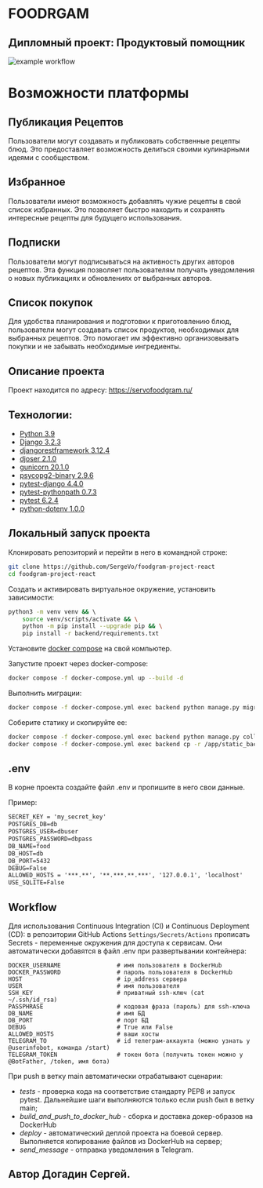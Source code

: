 # FOODRGAM
## Дипломный проект: Продуктовый помощник
![example workflow](https://github.com/SergeVo/foodgram-project-react/actions/workflows/main.yml/badge.svg)


# Возможности платформы

## Публикация Рецептов
Пользователи могут создавать и публиковать собственные рецепты блюд. Это предоставляет возможность делиться своими кулинарными идеями с сообществом.

## Избранное
Пользователи имеют возможность добавлять чужие рецепты в свой список избранных. Это позволяет быстро находить и сохранять интересные рецепты для будущего использования.

## Подписки
Пользователи могут подписываться на активность других авторов рецептов. Эта функция позволяет пользователям получать уведомления о новых публикациях и обновлениях от выбранных авторов.

## Список покупок
Для удобства планирования и подготовки к приготовлению блюд, пользователи могут создавать список продуктов, необходимых для выбранных рецептов. Это помогает им эффективно организовывать покупки и не забывать необходимые ингредиенты.



## **Описание проекта**

Проект находится по адресу: https://servofoodgram.ru/

## **Технологии:**

* [Python 3.9](https://www.python.org/downloads/)
* [Django 3.2.3](https://www.djangoproject.com/download/)
* [djangorestframework 3.12.4](https://pypi.org/project/djangorestframework/#files)
* [djoser 2.1.0](https://pypi.org/project/djoser/#files)
* [gunicorn 20.1.0](https://pypi.org/project/gunicorn/20.1.0/)
* [psycopg2-binary 2.9.6](https://pypi.org/project/psycopg2-binary/#files)
* [pytest-django 4.4.0](https://pypi.org/project/pytest-django/)
* [pytest-pythonpath 0.7.3](https://pypi.org/project/pytest-pythonpath/)
* [pytest 6.2.4](https://pypi.org/project/pytest/)
* [python-dotenv 1.0.0](https://pypi.org/project/python-dotenv/)

## Локальный запуск проекта

Клонировать репозиторий и перейти в него в командной строке:

```bash
git clone https://github.com/SergeVo/foodgram-project-react
cd foodgram-project-react
```

Cоздать и активировать виртуальное окружение, установить зависимости:

```bash
python3 -m venv venv && \ 
    source venv/scripts/activate && \
    python -m pip install --upgrade pip && \
    pip install -r backend/requirements.txt
```

Установите [docker compose](https://www.docker.com/) на свой компьютер.

Запустите проект через docker-compose:

```bash
docker compose -f docker-compose.yml up --build -d
```

Выполнить миграции:

```bash
docker compose -f docker-compose.yml exec backend python manage.py migrate
```

Соберите статику и скопируйте ее:

```bash
docker compose -f docker-compose.yml exec backend python manage.py collectstatic  && \
docker compose -f docker-compose.yml exec backend cp -r /app/static_backend/. /backend_static/
```

## .env

В корне проекта создайте файл .env и пропишите в него свои данные.

Пример:

```apache
SECRET_KEY = 'my_secret_key'
POSTGRES_DB=db
POSTGRES_USER=dbuser
POSTGRES_PASSWORD=dbpass
DB_NAME=food
DB_HOST=db
DB_PORT=5432 
DEBUG=False
ALLOWED_HOSTS = '***.**', '**.***.**.***', '127.0.0.1', 'localhost'
USE_SQLITE=False
```

## Workflow

Для использования Continuous Integration (CI) и Continuous Deployment (CD): в репозитории GitHub Actions `Settings/Secrets/Actions` прописать Secrets - переменные окружения для доступа к сервисам. Они автоматически добавятся в файл .env при развертывании контейнера:

```
DOCKER_USERNAME                # имя пользователя в DockerHub
DOCKER_PASSWORD                # пароль пользователя в DockerHub
HOST                           # ip_address сервера
USER                           # имя пользователя
SSH_KEY                        # приватный ssh-ключ (cat ~/.ssh/id_rsa)
PASSPHRASE                     # кодовая фраза (пароль) для ssh-ключа
DB_NAME                        # имя БД
DB_PORT                        # порт БД
DEBUG                          # True или False
ALLOWED_HOSTS                  # ваши хосты
TELEGRAM_TO                    # id телеграм-аккаунта (можно узнать у @userinfobot, команда /start)
TELEGRAM_TOKEN                 # токен бота (получить токен можно у @BotFather, /token, имя бота)
```

При push в ветку main автоматически отрабатывают сценарии:

* *tests* - проверка кода на соответствие стандарту PEP8 и запуск pytest. Дальнейшие шаги выполняются только если push был в ветку main;
* *build\_and\_push\_to\_docker\_hub* - сборка и доставка докер-образов на DockerHub
* *deploy* - автоматический деплой проекта на боевой сервер. Выполняется копирование файлов из DockerHub на сервер;
* *send\_message* - отправка уведомления в Telegram.

## Автор Догадин Сергей.

